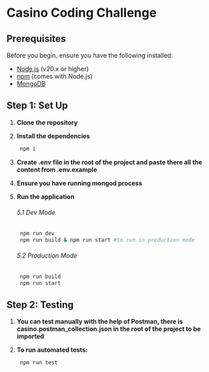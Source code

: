 # Casino Coding Challenge

## Prerequisites

Before you begin, ensure you have the following installed:

- [Node.js](https://nodejs.org/en/download/) (v20.x or higher)
- [npm](https://www.npmjs.com/get-npm) (comes with Node.js)
- [MongoDB](https://www.mongodb.com/try/download/community)

## Step 1: Set Up

1. **Clone the repository**
2. **Install the dependencies**

   ```bash
    npm i
   ```
3. **Create .env file in the root of the project and paste there all the content from .env.example**
4. **Ensure you have running mongod process**
5. **Run the application**
   ###### 5.1 Dev Mode

   ```bash
    npm run dev
    npm run build & npm run start #to run in production mode
   ```
   ###### 5.2 Production Mode

   ```bash
    npm run build
    npm run start
   ```

## Step 2: Testing
1. **You can test manually with the help of Postman, there is casino.postman_collection.json in the root of the project to be imported**
2. **To run automated tests:**

   ```bash
    npm run test
   ```